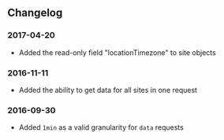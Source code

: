 ## Changelog

### 2017-04-20

- Added the read-only field "locationTimezone" to site objects

### 2016-11-11

- Added the ability to get data for all sites in one request

### 2016-09-30

- Added `1min` as a valid granularity for `data` requests